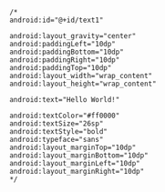 



        /*
        android:id="@+id/text1"

        android:layout_gravity="center"
        android:paddingLeft="10dp"
        android:paddingBottom="10dp"
        android:paddingRight="10dp"
        android:paddingTop="10dp"
        android:layout_width="wrap_content"
        android:layout_height="wrap_content"

        android:text="Hello World!"

        android:textColor="#ff0000"
        android:textSize="26sp"
        android:textStyle="bold"
        android:typeface="sans"
        android:layout_marginTop="10dp"
        android:layout_marginBottom="10dp"
        android:layout_marginLeft="10dp"
        android:layout_marginRight="10dp"
        */